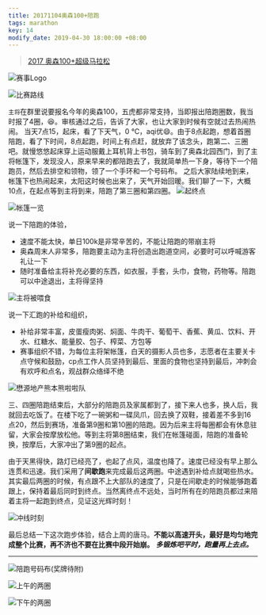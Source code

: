 ```yaml
---
title: 20171104奥森100+陪跑
tags: marathon
key: 14
modify_date: 2019-04-30 18:00:00 +08:00
---
```


> [2017 奥森100+超级马拉松](http://huipao100.com/)

![赛事Logo](http://upload-images.jianshu.io/upload_images/2189341-a0ba43ed956cdf3e.png)

![比赛路线](http://upload-images.jianshu.io/upload_images/2189341-be53fc3463386ce2.png)

`主将`在群里说要报名今年的奥森100，五虎都非常支持，当即报出陪跑圈数，我当时报了4圈，😆。审核通过之后，告诉了大家，也让大家到时候有空就过去热闹热闹。
当天7点15，起床，看了下天气，0 ℃，aqi优😄。由于8点起跑，想着首圈陪跑，看了下时间，8点起跑，时间上有点赶，就放弃了该念头，跑第二、三圈吧。就慢悠悠起床穿上运动服戴上耳机背上书包，骑车到了奥森北园西门，到了主将帐篷下，发现没人，原来早来的都陪跑去了，我就简单热一下身，等待下一个陪跑员，然后去排空和领物，领了一个手环和一个号码布。
之后大家陆续地到来，帐篷下也热闹起来，太阳这时候也出来了，天气开始回暖。我们聊了一下，大概10点，在起点等到主将到来，陪跑了第三圈和第四圈。
![起终点](http://upload-images.jianshu.io/upload_images/2189341-dc623c2884af1f79.png)

![帐篷一览](http://upload-images.jianshu.io/upload_images/2189341-9c421fa222e52a5a.png)

说一下陪跑的体验，
- 速度不能太快，单日100k是非常辛苦的，不能让陪跑的带崩主将
- 奥森周末人非常多，陪跑要主动为主将创造出跑道空间，必要时可以呼喊游客礼让一下
- 随时准备给主将补充必要的东西，如衣服，手套，头巾，食物，药物等。陪跑可以中途退出，主将得坚持

![主将被喂食](http://upload-images.jianshu.io/upload_images/2189341-dac9ebb58a7f4bc5.png)

说一下汇跑的补给和组织，
- 补给非常丰富，皮蛋瘦肉粥、焖面、牛肉干、葡萄干、香蕉、黄瓜、饮料、开水、红糖水、能量胶、包子、榨菜、方包等
- 赛事组织不错，为每位主将架帐篷，白天的摄影人员也多，志愿者在主要关卡点守候和鼓励，cp点工作人员坚持到最后、里面的食物也坚持到最后，冲刺会有欢呼和点名，观战群众络绎不绝

![懋源地产熊本熊啦啦队](http://upload-images.jianshu.io/upload_images/2189341-421bfea6075db846.png)

三、四圈陪跑结束后，大部分的陪跑员及家属都到了，接下来人也多，换人后，我就回去吃饭了。在楼下吃了一碗粥和一碟凤爪，回去换了双鞋，接着差不多到16点20，然后到赛场，准备第9圈和第10圈的陪跑。因为后来主将每圈都会有休息驻留，大家会按摩放松他。等到主将第8圈结束，我们在帐篷碰面，陪跑的准备轮换，按摩后，大家冲出了第9圈的起点。

由于天黑得快，路灯已经亮了，也起了点风，温度也降了。速度已经没有早上那么连贯和迅速。我们采用了**间歇跑**来完成最后这两圈。中途遇到补给点就喝些热水。其实最后两圈的时候，有点跟不上大部队的速度了，只是在间歇走的时候能够跑着跟上，保持着最后同时到终点。当然离终点不远处，当时所有在的陪跑员都过来陪着主将一起跑到终点，见证这光辉时刻！

![冲线时刻](http://upload-images.jianshu.io/upload_images/2189341-1a1f3982a0082b42.png)

最后总结一下这次跑步体验，结合上周的唐马。**不能以高速开头，最好是均匀地完成整个比赛，再不济也不要在比赛中段开始崩。** ***多锻炼吧平时，跑量再上去点。***

----
![陪跑号码布(奖牌待附)](http://upload-images.jianshu.io/upload_images/2189341-8c5b847d74f07780.png)

![上午的两圈](http://upload-images.jianshu.io/upload_images/2189341-2927b47546040d93.png)

![下午的两圈](http://upload-images.jianshu.io/upload_images/2189341-e4a7bc3339f982cd.png)
